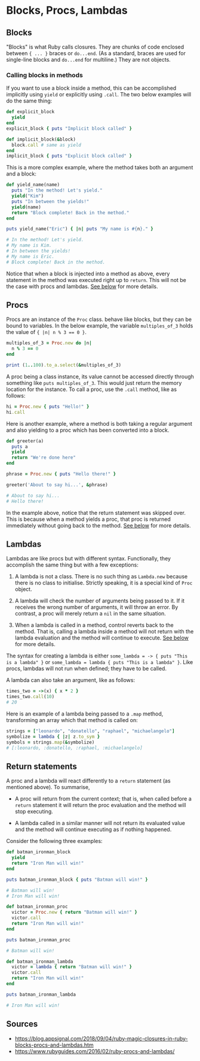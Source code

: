 Blocks, Procs, Lambdas
======================

Blocks
------

"Blocks" is what Ruby calls closures. They are chunks of code enclosed between `{ ... }` braces or `do...end`. (As a standard, braces are used for single-line blocks and `do...end` for multiline.) They are not objects.

### Calling blocks in methods

If you want to use a block inside a method, this can be accomplished implicitly using `yield` or explicitly using `.call`. The two below examples will do the same thing:

```ruby
def explicit_block
  yield
end
explicit_block { puts "Implicit block called" }
```

```ruby
def implicit_block(&block)
  block.call # same as yield
end
implicit_block { puts "Explicit block called" }
```

This is a more complex example, where the method takes both an argument and a block:

```ruby
def yield_name(name)
  puts "In the method! Let's yield."
  yield("Kim")
  puts "In between the yields!"
  yield(name)
  return "Block complete! Back in the method."
end

puts yield_name("Eric") { |n| puts "My name is #{n}." }

# In the method! Let's yield.
# My name is Kim.
# In between the yields!
# My name is Eric.
# Block complete! Back in the method.
```

Notice that when a block is injected into a method as above, every statement in the method was executed right up to `return`. This will not be the case with procs and lambdas. [See below](#return-statements) for more details.

Procs
-----

Procs are an instance of the `Proc` class. behave like blocks, but they can be bound to variables. In the below example, the variable `multiples_of_3` holds the value of `{ |n| n % 3 == 0 }`.

```ruby
multiples_of_3 = Proc.new do |n|
  n % 3 == 0
end

print (1..100).to_a.select(&multiples_of_3)
```

A proc being a class instance, its value cannot be accessed directly through something like `puts multiples_of_3`. This would just return the memory location for the instance. To call a proc, use the `.call` method, like as follows:

```ruby
hi = Proc.new { puts "Hello!" }
hi.call
```

Here is another example, where a method is both taking a regular argument and also yielding to a proc which has been converted into a block.

```ruby
def greeter(a)
  puts a
  yield
  return "We're done here"
end

phrase = Proc.new { puts "Hello there!" }

greeter('About to say hi...', &phrase)

# About to say hi...
# Hello there!
```

In the example above, notice that the return statement was skipped over. This is because when a method yields a proc, that proc is returned immediately without going back to the method. [See below](#return-statements) for more details.

Lambdas
-------

Lambdas are like procs but with different syntax. Functionally, they accomplish the same thing but with a few exceptions:

1. A lambda is not a class. There is no such thing as `Lambda.new` because there is no class to initialise. Strictly speaking, it is a special kind of `Proc` object.

2. A lambda will check the number of arguments being passed to it. If it receives the wrong number of arguments, it will throw an error. By contrast, a proc will merely return a `nil` in the same situation.

3. When a lambda is called in a method, control reverts back to the method. That is, calling a lambda inside a method will not return with the lambda evaluation and the method will continue to execute. [See below](#return-statements) for more details.

The syntax for creating a lambda is either `some_lambda = -> { puts "This is a lambda" }` or `some_lambda = lambda { puts "This is a lambda" }`. Like procs, lambdas will not run when defined; they have to be called.

A lambda can also take an argument, like as follows:

```ruby
times_two = ->(x) { x * 2 }
times_two.call(10)
# 20
```

Here is an example of a lambda being passed to a `.map` method, transforming an array which that method is called on:

```ruby
strings = ["leonardo", "donatello", "raphael", "michaelangelo"]
symbolize = lambda { |z| z.to_sym }
symbols = strings.map(&symbolize)
# [:leonardo, :donatello, :raphael, :michaelangelo]
```

Return statements
-----------------

A proc and a lambda will react differently to a `return` statement (as mentioned above). To summarise,

- A proc will return from the current context; that is, when called before a `return` statement it will return the proc evaluation and the method will stop executing.

- A lambda called in a similar manner will not return its evaluated value and the method will continue executing as if nothing happened.

Consider the following three examples:

```ruby
def batman_ironman_block
  yield
  return "Iron Man will win!"
end

puts batman_ironman_block { puts "Batman will win!" }

# Batman will win!
# Iron Man will win!

def batman_ironman_proc
  victor = Proc.new { return "Batman will win!" }
  victor.call
  return "Iron Man will win!"
end

puts batman_ironman_proc

# Batman will win!

def batman_ironman_lambda
  victor = lambda { return "Batman will win!" }
  victor.call
  return "Iron Man will win!"
end

puts batman_ironman_lambda

# Iron Man will win!
```

Sources
-------

- https://blog.appsignal.com/2018/09/04/ruby-magic-closures-in-ruby-blocks-procs-and-lambdas.htm
- https://www.rubyguides.com/2016/02/ruby-procs-and-lambdas/
